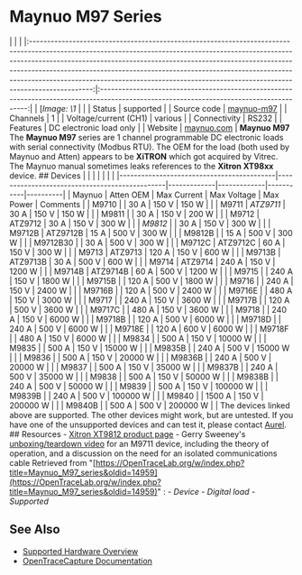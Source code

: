 # Maynuo M97 Series
| | | |:-----------------------------------------------------------------------------------------------------------------------------------------------------------------------------------------------------------------------------------------------------------------------------------------------------------------------------------------------------------------------------------------------------------------------:|:----------------------------------------------------------------------------------------------------------------------------------------:| | [*Image: \1* | | | Status | supported | | Source code | [maynuo-m97](http://github.com/OpenTraceLab/?p=OpenTraceCapture.git;a=tree;f=src/hardware/maynuo-m97) | | Channels | 1 | | Voltage/current (CH1) | various | | Connectivity | RS232 | | Features | DC electronic load only | | Website | [maynuo.com](http://www.maynuo.com/english/pro.asp?tid=25) | **Maynuo M97** The **Maynuo M97** series are 1 channel programmable DC electronic loads with serial connectivity (Modbus RTU). The OEM for the load (both used by Maynuo and Atten) appears to be **XiTRON** which got acquired by Vitrec. The Maynuo manual sometimes leaks references to the **Xitron XT98xx** device. ## Devices | | | | | | | |-------------------------------------------|-----------------------------------------------|-------------|-------------|-----------|----------| | Maynuo | Atten OEM | Max Current | Max Voltage | Max Power | Comments | | M9710 | | 30 A | 150 V | 150 W | | | M9711 | *ATZ9711* | 30 A | 150 V | 150 W | | | M9811 | | 30 A | 150 V | 200 W | | | M9712 | ATZ9712 | 30 A | 150 V | 300 W | | | *M9812* | | 30 A | 150 V | 300 W | | | M9712B | ATZ9712B | 15 A | 500 V | 300 W | | | M9812B | | 15 A | 500 V | 300 W | | | M9712B30 | | 30 A | 500 V | 300 W | | | M9712C | ATZ9712C | 60 A | 150 V | 300 W | | | M9713 | ATZ9713 | 120 A | 150 V | 600 W | | | M9713B | ATZ9713B | 30 A | 500 V | 600 W | | | M9714 | ATZ9714 | 240 A | 150 V | 1200 W | | | M9714B | ATZ9714B | 60 A | 500 V | 1200 W | | | M9715 | | 240 A | 150 V | 1800 W | | | M9715B | | 120 A | 500 V | 1800 W | | | M9716 | | 240 A | 150 V | 2400 W | | | M9716B | | 120 A | 500 V | 2400 W | | | M9716E | | 480 A | 150 V | 3000 W | | | M9717 | | 240 A | 150 V | 3600 W | | | M9717B | | 120 A | 500 V | 3600 W | | | M9717C | | 480 A | 150 V | 3600 W | | | M9718 | | 240 A | 150 V | 6000 W | | | M9718B | | 120 A | 500 V | 6000 W | | | M9718D | | 240 A | 500 V | 6000 W | | | M9718E | | 120 A | 600 V | 6000 W | | | M9718F | | 480 A | 150 V | 6000 W | | | M9834 | | 500 A | 150 V | 10000 W | | | M9835 | | 500 A | 150 V | 15000 W | | | M9835B | | 240 A | 500 V | 15000 W | | | M9836 | | 500 A | 150 V | 20000 W | | | M9836B | | 240 A | 500 V | 20000 W | | | M9837 | | 500 A | 150 V | 35000 W | | | M9837B | | 240 A | 500 V | 35000 W | | | M9838 | | 500 A | 150 V | 50000 W | | | M9838B | | 240 A | 500 V | 50000 W | | | M9839 | | 500 A | 150 V | 100000 W | | | M9839B | | 240 A | 500 V | 100000 W | | | M9840 | | 1500 A | 150 V | 200000 W | | | M9840B | | 500 A | 500 V | 200000 W | | The devices linked above are supported. The other devices might work, but are untested. If you have one of the unsupported devices and can test it, please contact [Aurel](https://OpenTraceLab.org/w/index.php?title=User:Aurel&action=edit&redlink=1 "User:Aurel \(page does not exist\)"). ## Resources \- [Xitron XT9812 product page](http://xitrontech.com/products/programmable-dc-electronic-load/) \- Gerry Sweeney's [unboxing/teardown video](https://youtu.be/yeOymZkLXkY) for an M9711 device, including the theory of operation, and a discussion on the need for an isolated communications cable
Retrieved from "[https://OpenTraceLab.org/w/index.php?title=Maynuo_M97_series&oldid=14959](https://OpenTraceLab.org/w/index.php?title=Maynuo_M97_series&oldid=14959)"
: \- *Device* \- *Digital load* \- *Supported*
## See Also
- [Supported Hardware Overview](../supported-hardware.md)
- [OpenTraceCapture Documentation](../../opentracecapture/overview.md)
